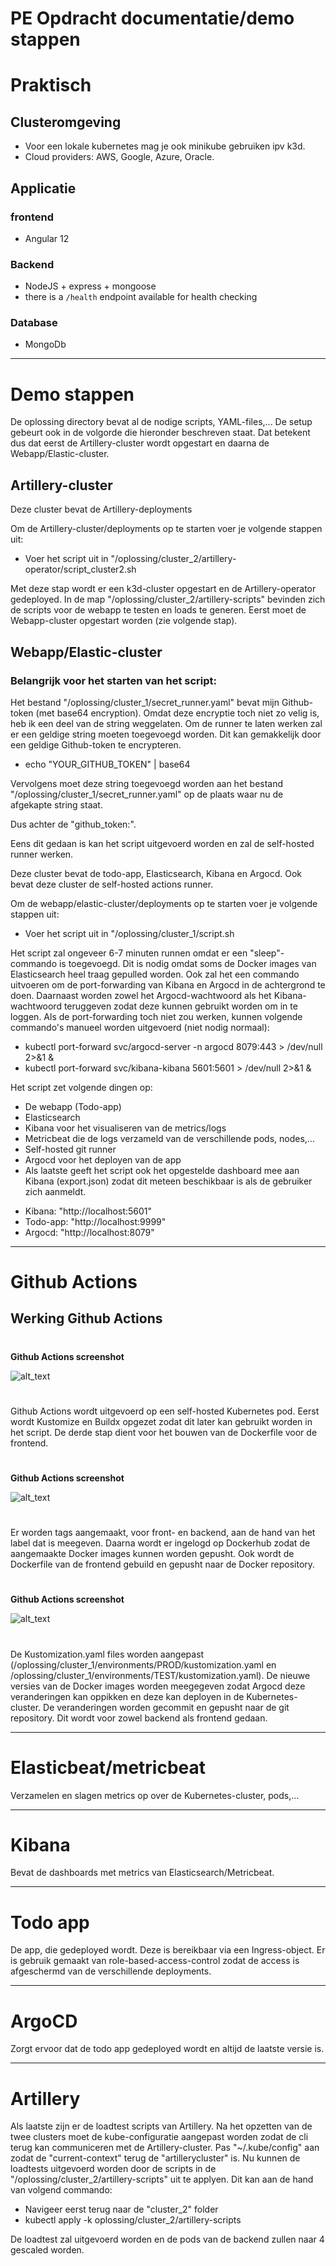 # PE Opdracht documentatie/demo stappen 

# Praktisch

## Clusteromgeving

- Voor een lokale kubernetes mag je ook minikube gebruiken ipv k3d.
- Cloud providers: AWS, Google, Azure, Oracle.

## Applicatie

### frontend

- Angular 12

### Backend

- NodeJS + express + mongoose
- there is a `/health` endpoint available for health checking

### Database

- MongoDb

---

# Demo stappen

De oplossing directory bevat al de nodige scripts, YAML-files,... 
De setup gebeurt ook in de volgorde die hieronder beschreven staat. Dat betekent dus dat eerst de Artillery-cluster wordt opgestart en daarna de Webapp/Elastic-cluster.

## Artillery-cluster

Deze cluster bevat de Artillery-deployments

Om de Artillery-cluster/deployments op te starten voer je volgende stappen uit:
- Voer het script uit in "/oplossing/cluster_2/artillery-operator/script_cluster2.sh

Met deze stap wordt er een k3d-cluster opgestart en de Artillery-operator gedeployed. In de map "/oplossing/cluster_2/artillery-scripts" bevinden zich de scripts voor
de webapp te testen en loads te generen. Eerst moet de Webapp-cluster opgestart worden (zie volgende stap).


## Webapp/Elastic-cluster

### Belangrijk voor het starten van het script:

Het bestand "/oplossing/cluster_1/secret_runner.yaml" bevat mijn Github-token (met base64 encryption). Omdat deze encryptie toch niet zo velig is, heb ik een deel van de string weggelaten. Om de runner te laten werken zal er een geldige string moeten toegevoegd worden. Dit kan gemakkelijk door een geldige Github-token te encrypteren.

- echo "YOUR_GITHUB_TOKEN" | base64

Vervolgens moet deze string toegevoegd worden aan het bestand "/oplossing/cluster_1/secret_runner.yaml" op de plaats waar nu de afgekapte string staat.

Dus achter de "github_token:".

Eens dit gedaan is kan het script uitgevoerd worden en zal de self-hosted runner werken.



Deze cluster bevat de todo-app, Elasticsearch, Kibana en Argocd. Ook bevat deze cluster de self-hosted actions runner. 

Om de webapp/elastic-cluster/deployments op te starten voer je volgende stappen uit:
- Voer het script uit in "/oplossing/cluster_1/script.sh

Het script zal ongeveer 6-7 minuten runnen omdat er een "sleep"-commando is toegevoegd. Dit is nodig omdat soms de Docker images van Elasticsearch heel traag gepulled worden. 
Ook zal het een commando uitvoeren om de port-forwarding van Kibana en Argocd in de achtergrond te doen. Daarnaast worden zowel het Argocd-wachtwoord als het Kibana-wachtwoord teruggeven zodat 
deze kunnen gebruikt worden om in te loggen. Als de port-forwarding toch niet zou werken, kunnen volgende commando's manueel worden uitgevoerd (niet nodig normaal):

- kubectl port-forward svc/argocd-server -n argocd 8079:443 > /dev/null 2>&1 &
- kubectl port-forward svc/kibana-kibana 5601:5601 > /dev/null 2>&1 &


Het script zet volgende dingen op:
- De webapp (Todo-app)
- Elasticsearch 
- Kibana voor het visualiseren van de metrics/logs
- Metricbeat die de logs verzameld van de verschillende pods, nodes,...
- Self-hosted git runner
- Argocd voor het deployen van de app
- Als laatste geeft het script ook het opgestelde dashboard mee aan Kibana (export.json) zodat dit meteen beschikbaar is als de gebruiker zich aanmeldt.

* Kibana:  "http://localhost:5601"
* Todo-app: "http://localhost:9999"
* Argocd:   "http://localhost:8079"

---

# Github Actions

## Werking Github Actions 

#

**Github Actions screenshot**

![alt_text](herexamen-systems-expert-screenshots/picture1.png "image_tooltip")

#

Github Actions wordt uitgevoerd op een self-hosted Kubernetes pod. 
Eerst wordt Kustomize en Buildx opgezet zodat dit later kan gebruikt worden in het script.
De derde stap dient voor het bouwen van de Dockerfile voor de frontend.

#

**Github Actions screenshot**

![alt_text](herexamen-systems-expert-screenshots/picture2.png "image_tooltip")

#

Er worden tags aangemaakt, voor front- en backend, aan de hand van het label dat is meegeven.
Daarna wordt er ingelogd op Dockerhub zodat de aangemaakte Docker images kunnen worden gepusht.
Ook wordt de Dockerfile van de frontend gebuild en gepusht naar de Docker repository.

#

**Github Actions screenshot**

![alt_text](herexamen-systems-expert-screenshots/picture3.png "image_tooltip")

#

De Kustomization.yaml files worden aangepast (/oplossing/cluster_1/environments/PROD/kustomization.yaml en /oplossing/cluster_1/environments/TEST/kustomization.yaml). De nieuwe versies van de Docker images worden meegegeven zodat Argocd deze veranderingen kan
oppikken en deze kan deployen in de Kubernetes-cluster.
De veranderingen worden gecommit en gepusht naar de git repository.
Dit wordt voor zowel backend als frontend gedaan.

---

# Elasticbeat/metricbeat

Verzamelen en slagen metrics op over de Kubernetes-cluster, pods,...

---

# Kibana

Bevat de dashboards met metrics van Elasticsearch/Metricbeat. 


---

# Todo app

De app, die gedeployed wordt. Deze is bereikbaar via een Ingress-object.
Er is gebruik gemaakt van role-based-access-control zodat de access is afgeschermd van de verschillende deployments.

---

# ArgoCD 

Zorgt ervoor dat de todo app gedeployed wordt en altijd de laatste versie is.

---

# Artillery

Als laatste zijn er de loadtest scripts van Artillery. Na het opzetten van de twee clusters moet de kube-configuratie aangepast worden zodat de cli terug kan communiceren met de Artillery-cluster.
Pas "~/.kube/config" aan zodat de "current-context" terug de "artillerycluster" is. Nu kunnen de loadtests uitgevoerd worden door de scripts in de "/oplossing/cluster_2/artillery-scripts" uit te applyen.
Dit kan aan de hand van volgend commando:

- Navigeer eerst terug naar de "cluster_2" folder
- kubectl apply -k oplossing/cluster_2/artillery-scripts

De loadtest zal uitgevoerd worden en de pods van de backend zullen naar 4 gescaled worden.
